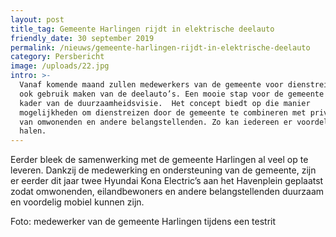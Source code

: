```yaml
---
layout: post
title_tag: Gemeente Harlingen rijdt in elektrische deelauto
friendly_date: 30 september 2019
permalink: /nieuws/gemeente-harlingen-rijdt-in-elektrische-deelauto
category: Persbericht
image: /uploads/22.jpg
intro: >-
  Vanaf komende maand zullen medewerkers van de gemeente voor dienstreizen zelf
  ook gebruik maken van de deelauto’s. Een mooie stap voor de gemeente in het
  kader van de duurzaamheidsvisie.  Het concept biedt op die manier
  mogelijkheden om dienstreizen door de gemeente te combineren met privé ritten
  van omwonenden en andere belangstellenden. Zo kan iedereen er voordelen uit
  halen.
---
```

Eerder bleek de samenwerking met de gemeente Harlingen al veel op te leveren. Dankzij de medewerking en ondersteuning van de gemeente, zijn er eerder dit jaar twee Hyundai Kona Electric’s aan het Havenplein geplaatst zodat omwonenden, eilandbewoners en andere belangstellenden duurzaam en voordelig mobiel kunnen zijn. 

Foto: medewerker van de gemeente Harlingen tijdens een testrit
